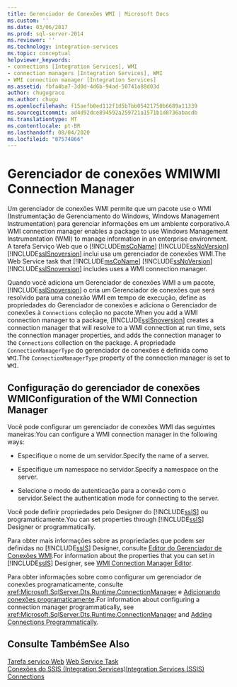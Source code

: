 ```yaml
---
title: Gerenciador de Conexões WMI | Microsoft Docs
ms.custom: ''
ms.date: 03/06/2017
ms.prod: sql-server-2014
ms.reviewer: ''
ms.technology: integration-services
ms.topic: conceptual
helpviewer_keywords:
- connections [Integration Services], WMI
- connection managers [Integration Services], WMI
- WMI connection manager [Integration Services]
ms.assetid: fbfa4ba7-3d0d-4d6b-94ad-50741a88d03d
author: chugugrace
ms.author: chugu
ms.openlocfilehash: f15aefb0ed112f1d5b7bb05421750b6689a11339
ms.sourcegitcommit: ad4d92dce894592a259721a1571b1d8736abacdb
ms.translationtype: MT
ms.contentlocale: pt-BR
ms.lasthandoff: 08/04/2020
ms.locfileid: "87574866"
---
```

# <a name="wmi-connection-manager"></a><span data-ttu-id="92e4e-102">Gerenciador de conexões WMI</span><span class="sxs-lookup"><span data-stu-id="92e4e-102">WMI Connection Manager</span></span>
  <span data-ttu-id="92e4e-103">Um gerenciador de conexões WMI permite que um pacote use o WMI (Instrumentação de Gerenciamento do Windows, Windows Management Instrumentation) para gerenciar informações em um ambiente corporativo.</span><span class="sxs-lookup"><span data-stu-id="92e4e-103">A WMI connection manager enables a package to use Windows Management Instrumentation (WMI) to manage information in an enterprise environment.</span></span> <span data-ttu-id="92e4e-104">A tarefa Serviço Web que o [!INCLUDE[msCoName](../../includes/msconame-md.md)] [!INCLUDE[ssNoVersion](../../includes/ssnoversion-md.md)] [!INCLUDE[ssISnoversion](../../includes/ssisnoversion-md.md)] inclui usa um gerenciador de conexões WMI.</span><span class="sxs-lookup"><span data-stu-id="92e4e-104">The Web Service task that [!INCLUDE[msCoName](../../includes/msconame-md.md)] [!INCLUDE[ssNoVersion](../../includes/ssnoversion-md.md)] [!INCLUDE[ssISnoversion](../../includes/ssisnoversion-md.md)] includes uses a WMI connection manager.</span></span>  
  
 <span data-ttu-id="92e4e-105">Quando você adiciona um Gerenciador de conexões WMI a um pacote, [!INCLUDE[ssISnoversion](../../includes/ssisnoversion-md.md)] o cria um Gerenciador de conexões que será resolvido para uma conexão WMI em tempo de execução, define as propriedades do Gerenciador de conexões e adiciona o Gerenciador de conexões à `Connections` coleção no pacote.</span><span class="sxs-lookup"><span data-stu-id="92e4e-105">When you add a WMI connection manager to a package, [!INCLUDE[ssISnoversion](../../includes/ssisnoversion-md.md)] creates a connection manager that will resolve to a WMI connection at run time, sets the connection manager properties, and adds the connection manager to the `Connections` collection on the package.</span></span> <span data-ttu-id="92e4e-106">A propriedade `ConnectionManagerType` do gerenciador de conexões é definida como `WMI`.</span><span class="sxs-lookup"><span data-stu-id="92e4e-106">The `ConnectionManagerType` property of the connection manager is set to `WMI`.</span></span>  
  
## <a name="configuration-of-the-wmi-connection-manager"></a><span data-ttu-id="92e4e-107">Configuração do gerenciador de conexões WMI</span><span class="sxs-lookup"><span data-stu-id="92e4e-107">Configuration of the WMI Connection Manager</span></span>  
 <span data-ttu-id="92e4e-108">Você pode configurar um gerenciador de conexões WMI das seguintes maneiras:</span><span class="sxs-lookup"><span data-stu-id="92e4e-108">You can configure a WMI connection manager in the following ways:</span></span>  
  
-   <span data-ttu-id="92e4e-109">Especifique o nome de um servidor.</span><span class="sxs-lookup"><span data-stu-id="92e4e-109">Specify the name of a server.</span></span>  
  
-   <span data-ttu-id="92e4e-110">Especifique um namespace no servidor.</span><span class="sxs-lookup"><span data-stu-id="92e4e-110">Specify a namespace on the server.</span></span>  
  
-   <span data-ttu-id="92e4e-111">Selecione o modo de autenticação para a conexão com o servidor.</span><span class="sxs-lookup"><span data-stu-id="92e4e-111">Select the authentication mode for connecting to the server.</span></span>  
  
 <span data-ttu-id="92e4e-112">Você pode definir propriedades pelo Designer do [!INCLUDE[ssIS](../../includes/ssis-md.md)] ou programaticamente.</span><span class="sxs-lookup"><span data-stu-id="92e4e-112">You can set properties through [!INCLUDE[ssIS](../../includes/ssis-md.md)] Designer or programmatically.</span></span>  
  
 <span data-ttu-id="92e4e-113">Para obter mais informações sobre as propriedades que podem ser definidas no [!INCLUDE[ssIS](../../includes/ssis-md.md)] Designer, consulte [Editor do Gerenciador de Conexões WMI](../wmi-connection-manager-editor.md).</span><span class="sxs-lookup"><span data-stu-id="92e4e-113">For information about the properties that you can set in [!INCLUDE[ssIS](../../includes/ssis-md.md)] Designer, see [WMI Connection Manager Editor](../wmi-connection-manager-editor.md).</span></span>  
  
 <span data-ttu-id="92e4e-114">Para obter informações sobre como configurar um gerenciador de conexões programaticamente, consulte <xref:Microsoft.SqlServer.Dts.Runtime.ConnectionManager> e [Adicionando conexões programaticamente](../building-packages-programmatically/adding-connections-programmatically.md).</span><span class="sxs-lookup"><span data-stu-id="92e4e-114">For information about configuring a connection manager programmatically, see <xref:Microsoft.SqlServer.Dts.Runtime.ConnectionManager> and [Adding Connections Programmatically](../building-packages-programmatically/adding-connections-programmatically.md).</span></span>  
  
## <a name="see-also"></a><span data-ttu-id="92e4e-115">Consulte Também</span><span class="sxs-lookup"><span data-stu-id="92e4e-115">See Also</span></span>  
 <span data-ttu-id="92e4e-116">[Tarefa serviço Web](../control-flow/web-service-task.md) </span><span class="sxs-lookup"><span data-stu-id="92e4e-116">[Web Service Task](../control-flow/web-service-task.md) </span></span>  
 [<span data-ttu-id="92e4e-117">Conexões do SSIS &#40;Integration Services&#41;</span><span class="sxs-lookup"><span data-stu-id="92e4e-117">Integration Services &#40;SSIS&#41; Connections</span></span>](integration-services-ssis-connections.md)  
  
  

